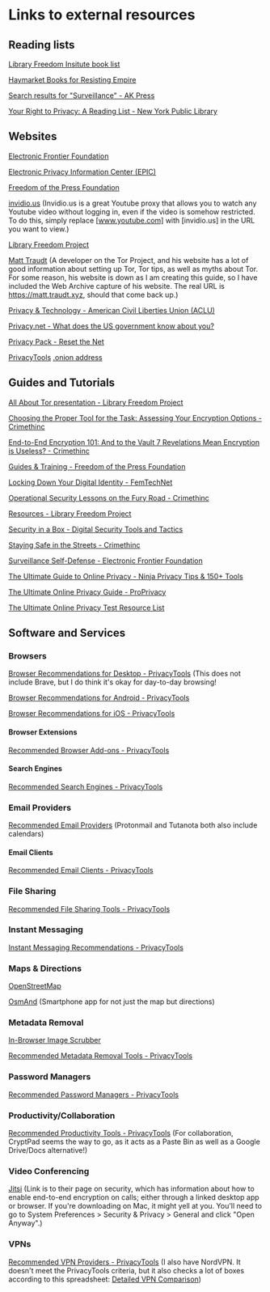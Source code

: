 # Links to external resources

## Reading lists
[Library Freedom Insitute book list](https://github.com/alisonLFP/libraryfreedominstitute/blob/master/resources/book-list.txt)

[Haymarket Books for Resisting Empire](https://www.haymarketbooks.org/blogs/99-haymarket-books-for-resisting-empire)

[Search results for "Surveillance" - AK Press](https://www.akpress.org/catalogsearch/result?p=2&q=surveillance)

[Your Right to Privacy: A Reading List - New York Public Library](https://www.nypl.org/blog/2019/10/23/privacy-essential-reading-list)

## Websites
[Electronic Frontier Foundation](https://www.eff.org/)

[Electronic Privacy Information Center (EPIC)](https://epic.org/)

[Freedom of the Press Foundation](https://freedom.press/)

[invidio.us](https://invidio.us/) (Invidio.us is a great Youtube proxy that allows you to watch any Youtube video without logging in, even if the video is somehow restricted. To do this, simply replace [www.youtube.com] with [invidio.us] in the URL you want to view.)

[Library Freedom Project](https://libraryfreedom.org/)

[Matt Traudt](https://web.archive.org/web/20200501181242/https://matt.traudt.xyz/) (A developer on the Tor Project, and his website has a lot of good information about setting up Tor, Tor tips, as well as myths about Tor. For some reason, his website is down as I am creating this guide, so I have included the Web Archive capture of his website. The real URL is https://matt.traudt.xyz, should that come back up.)

[Privacy & Technology - American Civil Liberties Union (ACLU)](https://www.aclu.org/issues/privacy-technology)

[Privacy.net - What does the US government know about you?](https://privacy.net/us-government-surveillance-spying-data-collection/)

[Privacy Pack - Reset the Net](https://pack.resetthenet.org/)

[PrivacyTools](https://www.privacytools.io/)	[.onion address](http://privacy2zbidut4m4jyj3ksdqidzkw3uoip2vhvhbvwxbqux5xy5obyd.onion/)


	
## Guides and Tutorials
[All About Tor presentation - Library Freedom Project](https://github.com/alisonLFP/libraryfreedominstitute/blob/master/resources/tor-slides-LFI.pptx)

[Choosing the Proper Tool for the Task: Assessing Your Encryption Options - Crimethinc](https://crimethinc.com/2017/03/21/choosing-the-proper-tool-for-the-task-assessing-your-encryption-options)

[End-to-End Encryption 101: And to the Vault 7 Revelations Mean Encryption is Useless? - Crimethinc](https://crimethinc.com/2017/03/08/end-to-end-encryption-101-what-does-e2ee-do-and-does-vault-7-mean-its-useless)

[Guides & Training - Freedom of the Press Foundation](https://freedom.press/training/)

[Locking Down Your Digital Identity - FemTechNet](https://femtechnet.org/csov/lock-down-your-digital-identity/)

[Operational Security Lessons on the Fury Road - Crimethinc](https://crimethinc.com/2017/02/22/operational-security-lessons-learned-on-the-fury-road-popsec)

[Resources - Library Freedom Project](https://libraryfreedom.org/index.php/resources/)

[Security in a Box - Digital Security Tools and Tactics](https://securityinabox.org/en/)

[Staying Safe in the Streets - Crimethinc](https://crimethinc.com/2014/08/14/staying-safe-in-the-streets)

[Surveillance Self-Defense - Electronic Frontier Foundation](https://ssd.eff.org/)

[The Ultimate Guide to Online Privacy - Ninja Privacy Tips & 150+ Tools](https://fried.com/privacy)

[The Ultimate Online Privacy Guide - ProPrivacy](https://proprivacy.com/guides/the-ultimate-privacy-guide)

[The Ultimate Online Privacy Test Resource List](https://www.ghacks.net/2015/12/28/the-ultimate-online-privacy-test-resource-list/)

## Software and Services
### Browsers
[Browser Recommendations for Desktop - PrivacyTools](https://www.privacytools.io/browsers/#browser) (This does not include Brave, but I do think it's okay for day-to-day browsing!

[Browser Recommendations for Android - PrivacyTools](https://www.privacytools.io/browsers/#browser-android)

[Browser Recommendations for iOS - PrivacyTools](https://www.privacytools.io/browsers/#browser-ios)

#### Browser Extensions
[Recommended Browser Add-ons - PrivacyTools](https://www.privacytools.io/browsers/#addons)

#### Search Engines
[Recommended Search Engines - PrivacyTools](https://www.privacytools.io/providers/search-engines/)

### Email Providers
[Recommended Email Providers](https://www.privacytools.io/providers/email/) (Protonmail and Tutanota both also include calendars)

#### Email Clients
[Recommended Email Clients - PrivacyTools](https://www.privacytools.io/software/email/)

### File Sharing
[Recommended File Sharing Tools - PrivacyTools](https://www.privacytools.io/software/file-sharing/)

### Instant Messaging
[Instant Messaging Recommendations - PrivacyTools](https://www.privacytools.io/software/real-time-communication/)

### Maps & Directions
[OpenStreetMap](https://www.openstreetmap.org/)

[OsmAnd](https://osmand.net/) (Smartphone app for not just the map but directions)

### Metadata Removal
[In-Browser Image Scrubber](https://everestpipkin.github.io/image-scrubber/)

[Recommended Metadata Removal Tools - PrivacyTools](https://www.privacytools.io/software/productivity/#metadata-removal-tools)

### Password Managers
[Recommended Password Managers - PrivacyTools](https://www.privacytools.io/software/passwords/)

### Productivity/Collaboration
[Recommended Productivity Tools - PrivacyTools](https://www.privacytools.io/software/productivity/) (For collaboration, CryptPad seems the way to go, as it acts as a Paste Bin as well as a Google Drive/Docs alternative!)

### Video Conferencing
[Jitsi](https://jitsi.org/security/) (Link is to their page on security, which has information about how to enable end-to-end encryption on calls; either through a linked desktop app or browser. If you're downloading on Mac, it might yell at you. You'll need to go to System Preferences > Security & Privacy > General and click "Open Anyway".)

### VPNs
[Recommended VPN Providers - PrivacyTools](https://www.privacytools.io/providers/vpn/) (I also have NordVPN. It doesn't meet the PrivacyTools criteria, but it also checks a lot of boxes according to this spreadsheet: [Detailed VPN Comparison](https://thatoneprivacysite.net/#detailed-vpn-comparison))